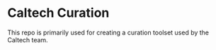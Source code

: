 # Caltech Curation

This repo is primarily used for creating a curation toolset used by the Caltech team. 

